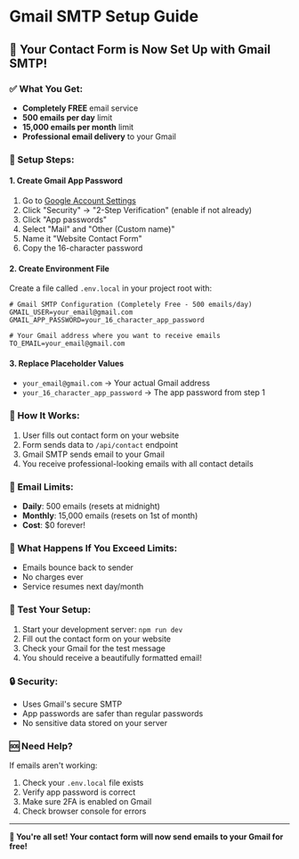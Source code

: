 # Gmail SMTP Setup Guide

## 🚀 Your Contact Form is Now Set Up with Gmail SMTP!

### ✅ What You Get:
- **Completely FREE** email service
- **500 emails per day** limit
- **15,000 emails per month** limit
- **Professional email delivery** to your Gmail

### 🔧 Setup Steps:

#### 1. Create Gmail App Password
1. Go to [Google Account Settings](https://myaccount.google.com/)
2. Click "Security" → "2-Step Verification" (enable if not already)
3. Click "App passwords"
4. Select "Mail" and "Other (Custom name)"
5. Name it "Website Contact Form"
6. Copy the 16-character password

#### 2. Create Environment File
Create a file called `.env.local` in your project root with:

```env
# Gmail SMTP Configuration (Completely Free - 500 emails/day)
GMAIL_USER=your_email@gmail.com
GMAIL_APP_PASSWORD=your_16_character_app_password

# Your Gmail address where you want to receive emails
TO_EMAIL=your_email@gmail.com
```

#### 3. Replace Placeholder Values
- `your_email@gmail.com` → Your actual Gmail address
- `your_16_character_app_password` → The app password from step 1

### 🎯 How It Works:
1. User fills out contact form on your website
2. Form sends data to `/api/contact` endpoint
3. Gmail SMTP sends email to your Gmail
4. You receive professional-looking emails with all contact details

### 📧 Email Limits:
- **Daily**: 500 emails (resets at midnight)
- **Monthly**: 15,000 emails (resets on 1st of month)
- **Cost**: $0 forever!

### 🚨 What Happens If You Exceed Limits:
- Emails bounce back to sender
- No charges ever
- Service resumes next day/month

### 🧪 Test Your Setup:
1. Start your development server: `npm run dev`
2. Fill out the contact form on your website
3. Check your Gmail for the test message
4. You should receive a beautifully formatted email!

### 🔒 Security:
- Uses Gmail's secure SMTP
- App passwords are safer than regular passwords
- No sensitive data stored on your server

### 🆘 Need Help?
If emails aren't working:
1. Check your `.env.local` file exists
2. Verify app password is correct
3. Make sure 2FA is enabled on Gmail
4. Check browser console for errors

---

**🎉 You're all set! Your contact form will now send emails to your Gmail for free!**
